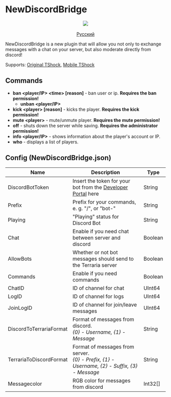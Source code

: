 # NewDiscordBridge
<p align="center">
	<a href="https://discord.gg/myapppE">
    		<img src="https://img.shields.io/discord/565583751665549344?color=%237289da&label=Discord" />
 	</a>
	<br/><br/>
  	<a href="https://github.com/Mortmael/NewDiscordBridge/blob/master/README_ru.md">Русский</a>
</p>

NewDiscordBridge is a new plugin that will allow you not only to exchange messages with a chat on your server, but also
moderate directly from discord!

Supports: [Original TShock](https://github.com/Pryaxis/TShock), [Mobile TShock](https://github.com/Fe7n/TShockMobile)

## Commands
* **ban <player/IP> \<time> [reason]** - ban user or ip. **Requires the ban permission!**
	* **unban <player/IP>**
* **kick \<player> [reason]** - kicks the player.  **Requires the kick permission!**
* **mute \<player>** - mute/unmute player.  **Requires the mute permission!**
* **off** - shuts down the server while saving.  **Requires the administrator permission!**
* **info <player/IP>** - shows information about the player's account or IP.
* **who** - displays a list of players.

## Config (NewDiscordBridge.json)
Name | Description | Type
-----| ------------|------
DiscordBotToken | Insert the token for your bot from the [Developer Portal](https://discord.com/developers/) here | String
Prefix | Prefix for your commands, e. g. "/", or "bot-" | String
Playing | "Playing" status for Discord Bot | String
Chat | Enable if you need chat between server and discord | Boolean
AllowBots | Whether or not bot messages should send to the Terraria server | Boolean
Commands | Enable if you need commands | Boolean
ChatID | ID of channel for chat | UInt64
LogID | ID of channel for logs | UInt64
JoinLogID | ID of channel for join/leave messages | UInt64
DiscordToTerrariaFormat | Format of messages from discord. <br/>*{0} - Username, {1} - Message* | String
TerrariaToDiscordFormat | Format of messages from server. <br/>*{0} - Prefix, {1} - Username, {2} - Suffix, {3} - Message* | String
Messagecolor | RGB color for messages from discord | Int32[]
